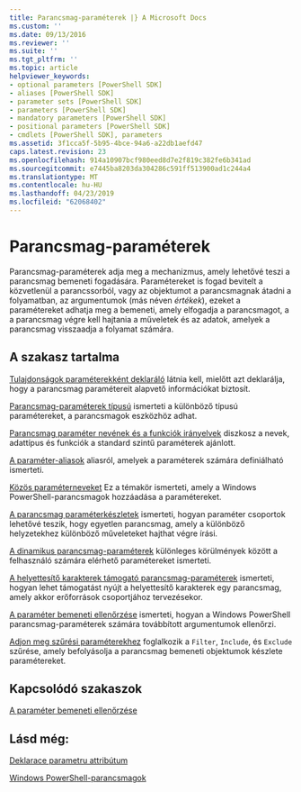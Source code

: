 ```yaml
---
title: Parancsmag-paraméterek |} A Microsoft Docs
ms.custom: ''
ms.date: 09/13/2016
ms.reviewer: ''
ms.suite: ''
ms.tgt_pltfrm: ''
ms.topic: article
helpviewer_keywords:
- optional parameters [PowerShell SDK]
- aliases [PowerShell SDK]
- parameter sets [PowerShell SDK]
- parameters [PowerShell SDK]
- mandatory parameters [PowerShell SDK]
- positional parameters [PowerShell SDK]
- cmdlets [PowerShell SDK], parameters
ms.assetid: 3f1cca5f-5b95-4bce-94a6-a22db1aefd47
caps.latest.revision: 23
ms.openlocfilehash: 914a10907bcf980eed8d7e2f819c382fe6b341ad
ms.sourcegitcommit: e7445ba8203da304286c591ff513900ad1c244a4
ms.translationtype: MT
ms.contentlocale: hu-HU
ms.lasthandoff: 04/23/2019
ms.locfileid: "62068402"
---
```

# <a name="cmdlet-parameters"></a>Parancsmag-paraméterek

Parancsmag-paraméterek adja meg a mechanizmus, amely lehetővé teszi a parancsmag bemeneti fogadására. Paramétereket is fogad bevitelt a közvetlenül a parancssorból, vagy az objektumot a parancsmagnak átadni a folyamatban, az argumentumok (más néven *értékek*), ezeket a paramétereket adhatja meg a bemeneti, amely elfogadja a parancsmagot, a a parancsmag végre kell hajtania a műveletek és az adatok, amelyek a parancsmag visszaadja a folyamat számára.

## <a name="in-this-section"></a>A szakasz tartalma

[Tulajdonságok paraméterekként deklaráló](./declaring-properties-as-parameters.md) látnia kell, mielőtt azt deklarálja, hogy a parancsmag paramétereit alapvető információkat biztosít.

[Parancsmag-paraméterek típusú](./types-of-cmdlet-parameters.md) ismerteti a különböző típusú paramétereket, a parancsmagok eszközhöz adhat.

[Parancsmag paraméter nevének és a funkciók irányelvek](./standard-cmdlet-parameter-names-and-types.md) diszkosz a nevek, adattípus és funkciók a standard szintű paraméterek ajánlott.

[A paraméter-aliasok](./parameter-aliases.md) aliasról, amelyek a paraméterek számára definiálható ismerteti.

[Közös paraméterneveket](./common-parameter-names.md) Ez a témakör ismerteti, amely a Windows PowerShell-parancsmagok hozzáadása a paramétereket.

[A parancsmag paraméterkészletek](./cmdlet-parameter-sets.md) ismerteti, hogyan paraméter csoportok lehetővé teszik, hogy egyetlen parancsmag, amely a különböző helyzetekhez különböző műveleteket hajthat végre írási.

[A dinamikus parancsmag-paraméterek](./cmdlet-dynamic-parameters.md) különleges körülmények között a felhasználó számára elérhető paramétereket ismerteti.

[A helyettesítő karakterek támogató parancsmag-paraméterek](./supporting-wildcard-characters-in-cmdlet-parameters.md) ismerteti, hogyan lehet támogatást nyújt a helyettesítő karakterek egy parancsmag, amely akkor erőforrások csoportjához tervezésekor.

[A paraméter bemeneti ellenőrzése](./validating-parameter-input.md) ismerteti, hogyan a Windows PowerShell parancsmag-paraméterek számára továbbított argumentumok ellenőrzi.

[Adjon meg szűrési paraméterekhez](./input-filter-parameters.md) foglalkozik a `Filter`, `Include`, és `Exclude` szűrése, amely befolyásolja a parancsmag bemeneti objektumok készlete paramétereket.

## <a name="related-sections"></a>Kapcsolódó szakaszok

[A paraméter bemeneti ellenőrzése](./how-to-validate-parameter-input.md)

## <a name="see-also"></a>Lásd még:

[Deklarace parametru attribútum](./parameter-attribute-declaration.md)

[Windows PowerShell-parancsmagok](./cmdlet-overview.md)
